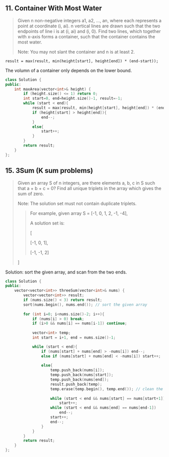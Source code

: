 ## 11. Container With Most Water

> Given n non-negative integers a1, a2, ..., an, where each represents a point at coordinate (i, ai). n vertical lines are drawn such that the two endpoints of line i is at (i, ai) and (i, 0). Find two lines, which together with x-axis forms a container, such that the container contains the most water.
> 
> Note: You may not slant the container and n is at least 2.

```result = max(result, min(height[start], height[end]) * (end-start));```

The volumn of a container only depends on the lower bound. 

```cpp
class Solution {
public:
    int maxArea(vector<int>& height) {
        if (height.size() <= 1) return 0;
        int start=0, end=height.size()-1, result=-1;
        while (start < end){
            result = max(result, min(height[start], height[end]) * (end-start));
            if (height[start] > height[end]){
                end--;
            }
            else{
                start++;
            }
        }
        return result;
    }
};
```

## 15. 3Sum (K sum problems)

> Given an array S of n integers, are there elements a, b, c in S such that a + b + c = 0? Find all unique triplets in the array which gives the sum of zero.
> 
> Note: The solution set must not contain duplicate triplets.
> 
> > For example, given array S = [-1, 0, 1, 2, -1, -4],
> > 
> > A solution set is:
> > 
> > [
> >
> > [-1, 0, 1],
> > 
> > [-1, -1, 2]
> > 
> ]

Solution: sort the given array, and scan from the two ends.

```cpp
class Solution {
public:
    vector<vector<int>> threeSum(vector<int>& nums) {
        vector<vector<int>> result;
        if (nums.size() < 3) return result;
        sort(nums.begin(), nums.end()); // sort the given array
        
        for (int i=0; i<nums.size()-2; i++){
            if (nums[i] > 0) break;
            if (i>0 && nums[i] == nums[i-1]) continue;
            
            vector<int> temp;
            int start = i+1, end = nums.size()-1;

            while (start < end){
                if (nums[start] + nums[end] > -nums[i]) end--;
                else if (nums[start] + nums[end] < -nums[i]) start++;
                
                else{
                    temp.push_back(nums[i]);
                    temp.push_back(nums[start]);
                    temp.push_back(nums[end]);
                    result.push_back(temp);
                    temp.erase(temp.begin(), temp.end()); // clean the memory.
                    
                    while (start < end && nums[start] == nums[start+1])
                        start++;
                    while (start < end && nums[end] == nums[end-1])
                        end--;
                    start++;
                    end--;
                }
            }
        }
        return result;
    }
};
```
